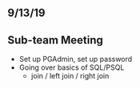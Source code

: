 ## 9/13/19

## Sub-team Meeting

 - Set up PGAdmin, set up password
 - Going over basics of SQL/PSQL
      - join / left join / right join
   
 
